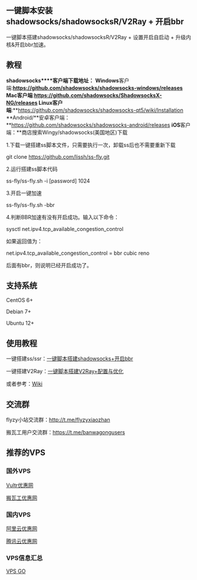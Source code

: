 一键脚本安装shadowsocks/shadowsocksR/V2Ray + 开启bbr
---

一键脚本搭建shadowsocks/shadowsocksR/V2Ray + 设置开启自启动 + 升级内核&开启bbr加速。

## 教程
**shadowsocks****客户端下载地址：**
**Windows**客户端:**https://github.com/shadowsocks/shadowsocks-windows/releases
**Mac**客户端**:**https://github.com/shadowsocks/ShadowsocksX-NG/releases
**Linux**客户端**:**https://github.com/shadowsocks/shadowsocks-qt5/wiki/Installation
**Android/**安卓客户端：**https://github.com/shadowsocks/shadowsocks-android/releases
**iOS**客户端：**商店搜索Wingy/shadowsocks(美国地区)下载



1.下载一键搭建ss脚本文件，只需要执行一次，卸载ss后也不需要重新下载

git clone https://github.com/lissh/ss-fly.git

2.运行搭建ss脚本代码

ss-fly/ss-fly.sh -i [password] 1024

3.开启一键加速

ss-fly/ss-fly.sh -bbr

4.判断BBR加速有没有开启成功。输入以下命令：

sysctl net.ipv4.tcp_available_congestion_control

如果返回值为：

net.ipv4.tcp_available_congestion_control = bbr cubic reno

后面有bbr，则说明已经开启成功了。





## 支持系统
CentOS 6+

Debian 7+

Ubuntu 12+

## 使用教程
一键搭建ss/ssr：[一键脚本搭建shadowsocks+开启bbr](https://www.flyzy2005.com/fan-qiang/shadowsocks/install-shadowsocks-in-one-command/)

一键搭建V2Ray：[一键脚本搭建V2Ray+配置与优化](https://www.flyzy2005.com/v2ray/how-to-build-v2ray/)

或者参考：[Wiki](https://github.com/flyzy2005/ss-fly/wiki)

## 交流群
flyzy小站交流群：http://t.me/flyzyxiaozhan

搬瓦工用户交流群：https://t.me/banwagongusers

## 推荐的VPS
### 国外VPS
[Vultr优惠网](https://www.vultryhw.cn/)

[搬瓦工优惠网](https://www.bwgyhw.cn/)

### 国内VPS
[阿里云优惠网](https://www.aliyunyhw.com)

[腾讯云优惠网](https://www.tengxunyunyhw.com)

### VPS信息汇总
[VPS GO](https://www.vpsgo.com)
